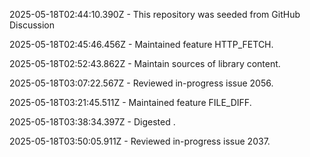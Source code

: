2025-05-18T02:44:10.390Z - This repository was seeded from GitHub Discussion 

2025-05-18T02:45:46.456Z - Maintained feature HTTP_FETCH.

2025-05-18T02:52:43.862Z - Maintain sources of library content.

2025-05-18T03:07:22.567Z - Reviewed in-progress issue 2056.

2025-05-18T03:21:45.511Z - Maintained feature FILE_DIFF.

2025-05-18T03:38:34.397Z - Digested .

2025-05-18T03:50:05.911Z - Reviewed in-progress issue 2037.

